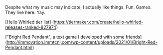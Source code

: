 Despite what my music may indicate, I actually like things. Fun. Games. They live here. Yay.

[Hello Whirled tier list] (https://tiermaker.com/create/hello-whirled-releases-ranked-827974)

["Bright Red Pendant", a text game I developed with some friends] (http://immovation.immtcnj.com/wp-content/uploads/2021/01/Bright-Red-Pendant.html)
